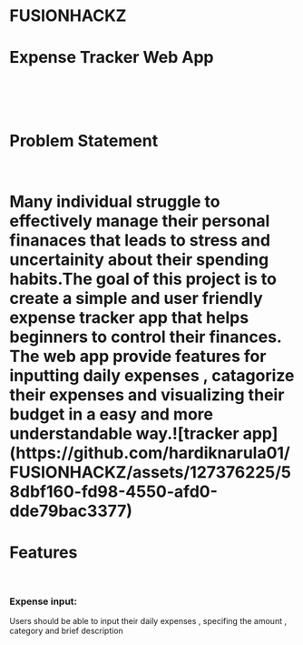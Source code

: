 # FUSIONHACKZ

<h1>Expense Tracker Web App<h1><br>

  <h1>Problem Statement<h1> 
    <br>
Many individual struggle to effectively manage their personal finanaces that leads to stress and uncertainity about their spending habits.The goal of this project is to create a simple and user friendly expense tracker app that helps beginners to control their finances. The web app provide features for inputting daily expenses , catagorize their expenses and visualizing their budget in a easy and more understandable way.![tracker app](https://github.com/hardiknarula01/FUSIONHACKZ/assets/127376225/58dbf160-fd98-4550-afd0-dde79bac3377)

<h1>Features</h1>
<br>
<h3>Expense input:</h3>Users should be able to input their daily expenses , specifing the amount , category and brief description

